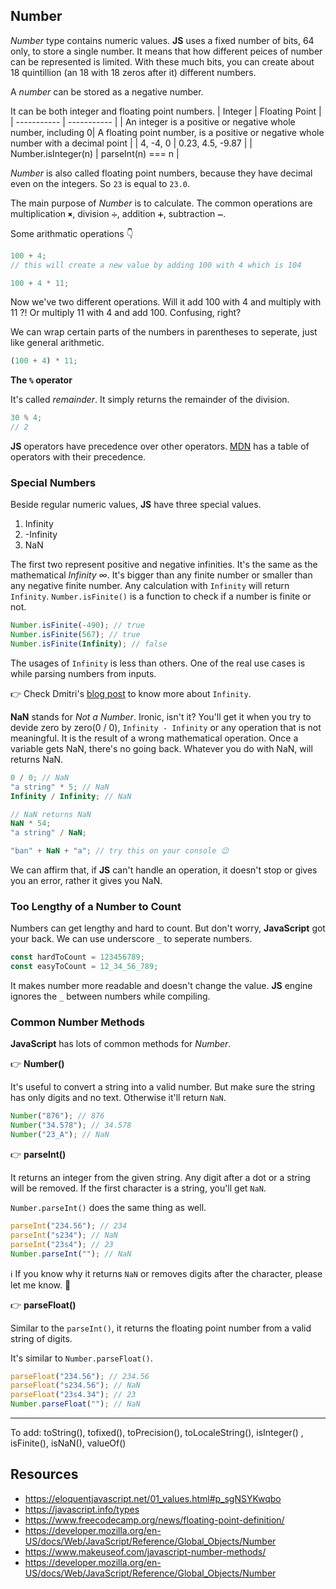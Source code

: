 ## Number

_Number_ type contains numeric values. **JS** uses a fixed number of bits, 64 only, to store a single number. It means that how different peices of number can be represented is limited. With these much bits, you can create about 18 quintillion (an 18 with 18 zeros after it) different numbers.

A _number_ can be stored as a negative number.

It can be both integer and floating point numbers.
| Integer | Floating Point |
| ----------- | ----------- |
| An integer is a positive or negative whole number, including 0| A floating point number, is a positive or negative whole number with a decimal point |
| 4, -4, 0 | 0.23, 4.5, -9.87 |
| Number.isInteger(n) | parseInt(n) === n |

_Number_ is also called floating point numbers, because they have decimal even on the integers. So `23` is equal to `23.0`.

The main purpose of _Number_ is to calculate. The common operations are multiplication
`✖`, division `➗`, addition `➕`, subtraction `➖`.

Some arithmatic operations 👇

```js
100 + 4;
// this will create a new value by adding 100 with 4 which is 104
```

```js
100 + 4 * 11;
```

Now we've two different operations. Will it add 100 with 4 and multiply with 11 ?! Or multiply 11 with 4 and add 100. Confusing, right?

We can wrap certain parts of the numbers in parentheses to seperate, just like general arithmetic.

```js
(100 + 4) * 11;
```

**The `%` operator**

It's called _remainder_. It simply returns the remainder of the division.

```js
30 % 4;
// 2
```

**JS** operators have precedence over other operators. [MDN](https://developer.mozilla.org/en-US/docs/Web/JavaScript/Reference/Operators/Operator_Precedence) has a table of operators with their precedence.

### Special Numbers

Beside regular numeric values, **JS** have three special values.

1. Infinity
2. -Infinity
3. NaN

The first two represent positive and negative infinities. It's the same as the mathematical _Infinity ∞_. It's bigger than any finite number or smaller than any negative finite number. Any calculation with `Infinity` will return `Infinity`. `Number.isFinite()` is a function to check if a number is finite or not.

```js
Number.isFinite(-490); // true
Number.isFinite(567); // true
Number.isFinite(Infinity); // false
```

The usages of `Infinity` is less than others. One of the real use cases is while parsing numbers from inputs.

👉 Check Dmitri's [blog post](https://dmitripavlutin.com/infinity-in-javascript/) to know more about `Infinity`.

**NaN** stands for _Not a Number_. Ironic, isn't it? You'll get it when you try to devide zero by zero(0 / 0), `Infinity - Infinity` or any operation that is not meaningful. It is the result of a wrong mathematical operation. Once a variable gets NaN, there's no going back. Whatever you do with NaN, will returns NaN.

```js
0 / 0; // NaN
"a string" * 5; // NaN
Infinity / Infinity; // NaN

// NaN returns NaN
NaN * 54;
"a string" / NaN;

"ban" + NaN + "a"; // try this on your console 😉
```

We can affirm that, if **JS** can't handle an operation, it doesn't stop or gives you an error, rather it gives you NaN.

### Too Lengthy of a Number to Count

Numbers can get lengthy and hard to count. But don't worry, **JavaScript** got your back. We can use underscore `_` to seperate numbers.

```js
const hardToCount = 123456789;
const easyToCount = 12_34_56_789;
```

It makes number more readable and doesn't change the value. **JS** engine ignores the `_` between numbers while compiling.

### Common Number Methods

**JavaScript** has lots of common methods for _Number_.

👉 **Number()**

It's useful to convert a string into a valid number. But make sure the string has only digits and no text. Otherwise it'll return `NaN`.

```js
Number("876"); // 876
Number("34.578"); // 34.578
Number("23_A"); // NaN
```

👉 **parseInt()**

It returns an integer from the given string. Any digit after a dot or a string will be removed. If the first character is a string, you'll get `NaN`.

`Number.parseInt()` does the same thing as well.

```js
parseInt("234.56"); // 234
parseInt("s234"); // NaN
parseInt("23s4"); // 23
Number.parseInt(""); // NaN
```

ℹ If you know why it returns `NaN` or removes digits after the character, please let me know. 🙏

👉 **parseFloat()**

Similar to the `parseInt()`, it returns the floating point number from a valid string of digits.

It's similar to `Number.parseFloat()`.

```js
parseFloat("234.56"); // 234.56
parseFloat("s234.56"); // NaN
parseFloat("23s4.34"); // 23
Number.parseFloat(""); // NaN
```

---

To add: toString(), tofixed(), toPrecision(), toLocaleString(), isInteger() , isFinite(), isNaN(), valueOf()

## Resources

- https://eloquentjavascript.net/01_values.html#p_sgNSYKwqbo
- https://javascript.info/types
- https://www.freecodecamp.org/news/floating-point-definition/
- https://developer.mozilla.org/en-US/docs/Web/JavaScript/Reference/Global_Objects/Number
- https://www.makeuseof.com/javascript-number-methods/
- https://developer.mozilla.org/en-US/docs/Web/JavaScript/Reference/Global_Objects/Number

